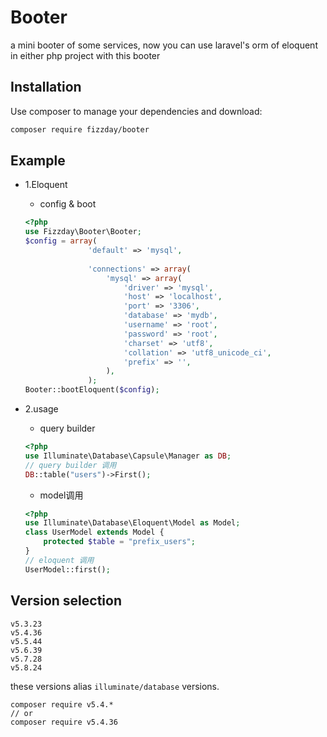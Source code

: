 Booter
=======
a mini booter of some services, now you can use laravel's orm of eloquent in either php project with this booter

Installation
------------

Use composer to manage your dependencies and download:

```bash
composer require fizzday/booter
```

Example
-------

- 1.Eloquent  
    - config & boot
    ```php
    <?php
    use Fizzday\Booter\Booter;
    $config = array(
                  'default' => 'mysql',
              
                  'connections' => array(
                      'mysql' => array(
                          'driver' => 'mysql',
                          'host' => 'localhost',
                          'port' => '3306',
                          'database' => 'mydb',
                          'username' => 'root',
                          'password' => 'root',
                          'charset' => 'utf8',
                          'collation' => 'utf8_unicode_ci',
                          'prefix' => '',
                      ),
                  );
    Booter::bootEloquent($config);
    ```

- 2.usage   
    - query builder
    ```php
    <?php
    use Illuminate\Database\Capsule\Manager as DB;
    // query builder 调用
    DB::table("users")->First();
    ```

    - model调用
    ```php
    <?php
    use Illuminate\Database\Eloquent\Model as Model;
    class UserModel extends Model {
        protected $table = "prefix_users";
    }
    // eloquent 调用
    UserModel::first();
    ```

Version selection
-------
```
v5.3.23
v5.4.36
v5.5.44
v5.6.39
v5.7.28
v5.8.24
```
these versions alias `illuminate/database` versions.  
```
composer require v5.4.*  
// or
composer require v5.4.36
```
